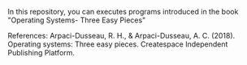 In this repository, you can executes programs introduced in the book "Operating Systems- Three Easy Pieces"

References:
Arpaci-Dusseau, R. H., &#38; Arpaci-Dusseau, A. C. (2018). Operating systems: Three easy pieces. Createspace Independent Publishing Platform.

